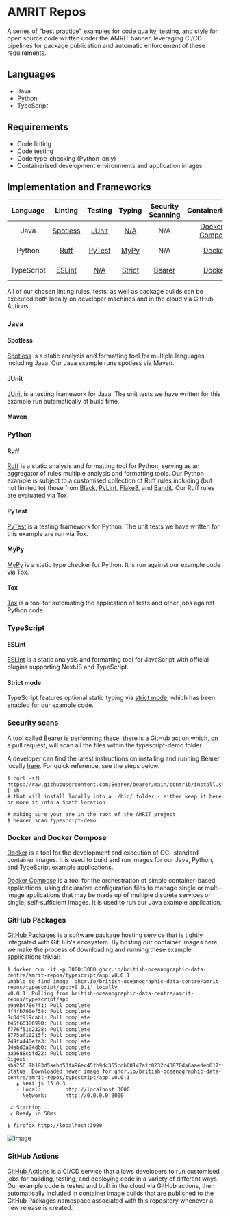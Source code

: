 # AMRIT Repos

A series of "best practice" examples for code quality, testing, and style for open source code written under the AMRIT banner, leveraging CI/CD pipelines for package publication and automatic enforcement of these requirements.

## Languages
- Java
- Python
- TypeScript

## Requirements
- Code linting
- Code testing
- Code type-checking (Python-only)
- Containerised development environments and application images

## Implementation and Frameworks
| Language | Linting | Testing | Typing | Security Scanning | Containerisation | Images | CI/CD |
| :------: | :-----: | :-----: | :----: | :---------------: | :--------------: | :----: | :---: |
| Java | [Spotless](https://github.com/search?q=repo%3ABritish-Oceanographic-Data-Centre%2Famrit-repos%20%3CgroupId%3Ecom.diffplug.spotless%3C%2FgroupId%3E&type=code) | [JUnit](https://github.com/British-Oceanographic-Data-Centre/amrit-repos/tree/main/java-demo/src/test) | [N/A](## "Java is a statically typed language.") | N/A | [Docker](https://github.com/British-Oceanographic-Data-Centre/amrit-repos/blob/main/java-demo/Dockerfile) + [Compose](https://github.com/British-Oceanographic-Data-Centre/amrit-repos/blob/main/java-demo/compose.yaml) | [GitHub Packages](https://github.com/British-Oceanographic-Data-Centre/amrit-repos/pkgs/container/amrit-repos%2Fjava%2Fapp) | [GitHub Actions](https://github.com/search?q=repo%3ABritish-Oceanographic-Data-Centre%2Famrit-repos+path%3A.github%2Fworkflows%2Fjava-*.yml+&type=code) |
| Python | [Ruff](https://github.com/search?q=repo%3ABritish-Oceanographic-Data-Centre%2Famrit-repos%20%5Btool.ruff%5D&type=code) | [PyTest](https://github.com/British-Oceanographic-Data-Centre/amrit-repos/blob/main/example-python/tests/test_main.py) | [MyPy](https://github.com/search?q=repo%3ABritish-Oceanographic-Data-Centre%2Famrit-repos%20%5Btestenv%3Atype%5D&type=code) | N/A |  [Docker](https://github.com/British-Oceanographic-Data-Centre/amrit-repos/blob/main/example-python/Dockerfile) | [GitHub Packages](https://github.com/British-Oceanographic-Data-Centre/amrit-repos/pkgs/container/amrit-repos%2Fpython%2Fapp) | [GitHub Actions](https://github.com/search?q=repo%3ABritish-Oceanographic-Data-Centre%2Famrit-repos+path%3A.github%2Fworkflows%2Fpython-*.yaml+&type=code) |
| TypeScript | [ESLint](https://github.com/British-Oceanographic-Data-Centre/amrit-repos/blob/main/typescript-demo/.eslintrc.json) | [N/A](## "In future, we expect to use front-end testing frameworks such as Cypress.") | [Strict](https://github.com/search?q=repo%3ABritish-Oceanographic-Data-Centre%2Famrit-repos+path%3Atypescript-demo%2Ftsconfig.json+%22strict%22%3A+&type=code) | [Bearer](https://docs.bearer.com/) | [Docker](https://github.com/British-Oceanographic-Data-Centre/amrit-repos/blob/main/typescript-demo/Dockerfile) | [GitHub Packages](https://github.com/British-Oceanographic-Data-Centre/amrit-repos/pkgs/container/amrit-repos%2Ftypescript%2Fapp) | [GitHub Actions](https://github.com/search?q=repo%3ABritish-Oceanographic-Data-Centre%2Famrit-repos+path%3A.github%2Fworkflows%2Fts-*.yml&type=code) |

All of our chosen linting rules, tests, as well as package builds can be executed both locally on developer machines and in the cloud via GitHub Actions.

### Java
#### Spotless
[Spotless](https://github.com/diffplug/spotless) is a static analysis and formatting tool for multiple languages, including Java. Our Java example runs spotless via Maven.

#### JUnit
[JUnit](https://junit.org/) is a testing framework for Java. The unit tests we have written for this example run automatically at build time.


#### Maven

### Python
#### Ruff
[Ruff](https://github.com/astral-sh/ruff) is a static analysis and formatting tool for Python, serving as an aggregator of rules multiple analysis and formatting tools. Our Python example is subject to a customised collection of Ruff rules including (but not limited to) those from [Black](https://black.readthedocs.io/en/stable/), [PyLint](https://pylint.readthedocs.io/en/latest/), [Flake8](https://github.com/pycqa/flake8), and [Bandit](https://github.com/PyCQA/bandit). Our Ruff rules are evaluated via Tox.

#### PyTest
[PyTest](https://docs.pytest.org/en/stable/) is a testing framework for Python. The unit tests we have written for this example are run via Tox.

#### MyPy
[MyPy](https://github.com/python/mypy) is a static type checker for Python. It is run against our example code via Tox.

#### Tox
[Tox](https://tox.wiki/en/4.23.2/) is a tool for automating the application of tests and other jobs against Python code.

### TypeScript
#### ESLint
[ESLint](https://eslint.org/) is a static analysis and formatting tool for JavaScript with official plugins supporting NextJS and TypeScript.

#### Strict mode
TypeScript features optional static typing via [strict mode](https://www.typescriptlang.org/tsconfig/#strict), which has been enabled for our example code.

### Security scans
A tool called Bearer is performing these; there is a GitHub action which, on a pull request, will scan all the files within the typescript-demo folder. 

A developer can find the latest instructions on installing and running Bearer locally [here](https://docs.bearer.com/reference/installation/). 
For quick reference, see the steps below.
```shell
$ curl -sfL https://raw.githubusercontent.com/Bearer/bearer/main/contrib/install.sh | sh
# that will install locally into a ./bin/ folder - either keep it here or more it into a $path location 
```

```shell
# making sure your are in the root of the AMRIT project
$ bearer scan typescript-demo
```
### Docker and Docker Compose
[Docker](https://www.docker.com/) is a tool for the development and execution of OCI-standard container images. It is used to build and run images for our Java, Python, and TypeScript example applications.

[Docker Compose](https://docs.docker.com/compose/) is a tool for the orchestration of simple container-based applications, using declarative configuration files to manage single or multi-image applications that may be made up of multiple discrete services or single, self-sufficient images. It is used to run our Java example application.

### GitHub Packages
[GitHub Packages](https://docs.github.com/en/packages/learn-github-packages/introduction-to-github-packages) is a software package hosting service that is tightly integrated with GitHub's ecosystem. By hosting our container images here, we make the process of downloading and running these example applications trivial:
```console
$ docker run -it -p 3000:3000 ghcr.io/british-oceanographic-data-centre/amrit-repos/typescript/app:v0.0.1
Unable to find image 'ghcr.io/british-oceanographic-data-centre/amrit-repos/typescript/app:v0.0.1' locally
v0.0.1: Pulling from british-oceanographic-data-centre/amrit-repos/typescript/app
e9a0b478e7f1: Pull complete 
4f4fb700ef54: Pull complete 
8c0df919cab1: Pull complete 
f45f60386990: Pull complete 
f776f51c2328: Pull complete 
8775af10215f: Pull complete 
249fa440efa3: Pull complete 
34abd3a84db0: Pull complete 
aa9688cbfd22: Pull complete 
Digest: sha256:9b183d5aebd53fa96ec45fb9dc355cdb60147afc0232c43870da6aaedeb017ff
Status: Downloaded newer image for ghcr.io/british-oceanographic-data-centre/amrit-repos/typescript/app:v0.0.1
   ▲ Next.js 15.0.3
   - Local:        http://localhost:3000
   - Network:      http://0.0.0.0:3000

 ✓ Starting...
 ✓ Ready in 58ms
```
```console
$ firefox http://localhost:3000
```
![image](https://github.com/user-attachments/assets/87cdc725-f981-400b-ad86-e8351fb2af2d)


### GitHub Actions
[GitHub Actions](https://github.com/features/actions) is a CI/CD service that allows developers to run customised jobs for building, testing, and deploying code in a variety of different ways. Our example code is tested and built in the cloud via GitHub actions, then automatically included in container image builds that are published to the GitHub Packages namespace associated with this repository whenever a new release is created.
